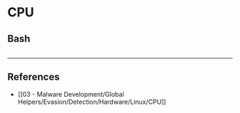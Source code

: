 # CPU

## Bash

```

```

---
## References

- [[03 - Malware Development/Global Helpers/Evasion/Detection/Hardware/Linux/CPU]]